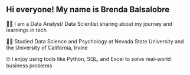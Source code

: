 ## Hi everyone! My name is Brenda Balsalobre


👩‍💻 I am a Data Analyst/ Data Scientist sharing about my journey and learnings in tech

👩‍🎓 Studied Data Science and Psychology at Nevada State University and the University of California, Irvine

🤓 I enjoy using tools like Python, SQL, and Excel to solve real-world business problems


<!--![Brenda's GitHub stats](https://github-readme-stats.vercel.app/api?username=brendabalsalobre&show_icons=true&theme=transparent)
